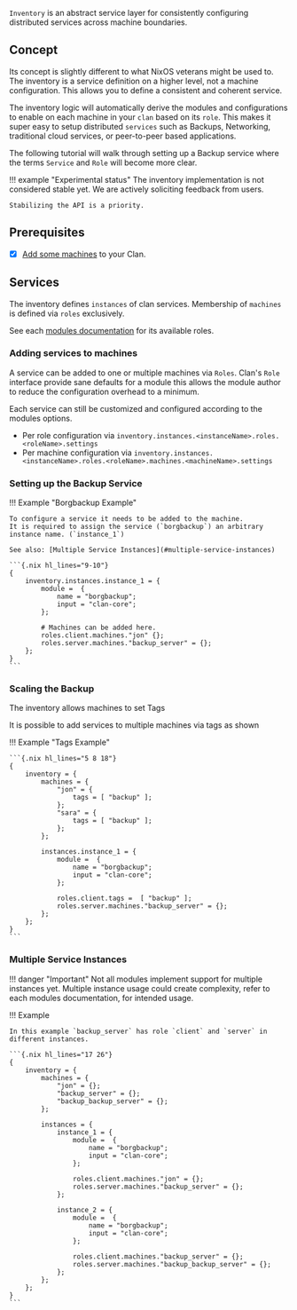 
`Inventory` is an abstract service layer for consistently configuring distributed services across machine boundaries.

## Concept

Its concept is slightly different to what NixOS veterans might be used to. The inventory is a service definition on a higher level, not a machine configuration. This allows you to define a consistent and coherent service.

The inventory logic will automatically derive the modules and configurations to enable on each machine in your `clan` based on its `role`. This makes it super easy to setup distributed `services` such as Backups, Networking, traditional cloud services, or peer-to-peer based applications.

The following tutorial will walk through setting up a Backup service where the terms `Service` and `Role` will become more clear.

!!! example "Experimental status"
    The inventory implementation is not considered stable yet.
    We are actively soliciting feedback from users.

    Stabilizing the API is a priority.

## Prerequisites

- [x] [Add some machines](/getting-started/add-machines.md) to your Clan.

## Services

The inventory defines `instances` of clan services. Membership of `machines` is defined via `roles` exclusively.

See each [modules documentation](/reference/clanServices/index.md) for its available roles.

### Adding services to machines

A service can be added to one or multiple machines via `Roles`. Clan's `Role` interface provide sane defaults for a module this allows the module author to reduce the configuration overhead to a minimum.

Each service can still be customized and configured according to the modules options.

- Per role configuration via `inventory.instances.<instanceName>.roles.<roleName>.settings`
- Per machine configuration via `inventory.instances.<instanceName>.roles.<roleName>.machines.<machineName>.settings`

### Setting up the Backup Service

!!! Example "Borgbackup Example"

    To configure a service it needs to be added to the machine.
    It is required to assign the service (`borgbackup`) an arbitrary instance name. (`instance_1`)

    See also: [Multiple Service Instances](#multiple-service-instances)

    ```{.nix hl_lines="9-10"}
    {
        inventory.instances.instance_1 = {
            module =  {
                name = "borgbackup";
                input = "clan-core";
            };

            # Machines can be added here.
            roles.client.machines."jon" {};
            roles.server.machines."backup_server" = {};
        };
    }
    ```

### Scaling the Backup

The inventory allows machines to set Tags

It is possible to add services to multiple machines via tags as shown

!!! Example "Tags Example"

    ```{.nix hl_lines="5 8 18"}
    {
        inventory = {
            machines = {
                "jon" = {
                    tags = [ "backup" ];
                };
                "sara" = {
                    tags = [ "backup" ];
                };
            };

            instances.instance_1 = {
                module =  {
                    name = "borgbackup";
                    input = "clan-core";
                };

                roles.client.tags =  [ "backup" ];
                roles.server.machines."backup_server" = {};
            };
        };
    }
    ```

### Multiple Service Instances

!!! danger "Important"
    Not all modules implement support for multiple instances yet.
    Multiple instance usage could create complexity, refer to each modules documentation, for intended usage.

!!! Example

    In this example `backup_server` has role `client` and `server` in different instances.

    ```{.nix hl_lines="17 26"}
    {
        inventory = {
            machines = {
                "jon" = {};
                "backup_server" = {};
                "backup_backup_server" = {};
            };

            instances = {
                instance_1 = {
                    module =  {
                        name = "borgbackup";
                        input = "clan-core";
                    };

                    roles.client.machines."jon" = {};
                    roles.server.machines."backup_server" = {};
                };

                instance_2 = {
                    module =  {
                        name = "borgbackup";
                        input = "clan-core";
                    };

                    roles.client.machines."backup_server" = {};
                    roles.server.machines."backup_backup_server" = {};
                };
            };
        };
    }
    ```
